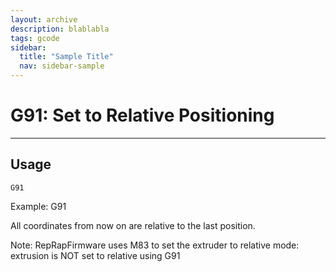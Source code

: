 ```yaml
---
layout: archive
description: blablabla
tags: gcode
sidebar:
  title: "Sample Title"
  nav: sidebar-sample
---
```

# G91: Set to Relative Positioning #
***

## Usage ##
```
G91
```

Example: G91

All coordinates from now on are relative to the last position.

Note: RepRapFirmware uses M83 to set the extruder to relative mode: extrusion is NOT set to relative using G91
